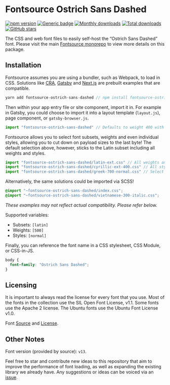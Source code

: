 # Fontsource Ostrich Sans Dashed

[![npm version](https://badge.fury.io/js/fontsource-ostrich-sans-dashed.svg)](https://www.npmjs.com/package/fontsource-ostrich-sans-dashed) [![Generic badge](https://img.shields.io/badge/fontsource-passing-brightgreen)](https://github.com/fontsource/fontsource) [![Monthly downloads](https://badgen.net/npm/dm/fontsource-ostrich-sans-dashed)](https://github.com/fontsource/fontsource) [![Total downloads](https://badgen.net/npm/dt/fontsource-ostrich-sans-dashed)](https://github.com/fontsource/fontsource) [![GitHub stars](https://img.shields.io/github/stars/fontsource/fontsource.svg?style=social&label=Star)](https://github.com/fontsource/fontsource/stargazers)

The CSS and web font files to easily self-host the “Ostrich Sans Dashed” font. Please visit the main [Fontsource monorepo](https://github.com/fontsource/fontsource) to view more details on this package.

## Installation

Fontsource assumes you are using a bundler, such as Webpack, to load in CSS. Solutions like [CRA](https://create-react-app.dev/), [Gatsby](https://www.gatsbyjs.org/) and [Next.js](https://nextjs.org/) are prebuilt examples that are compatible.

```javascript
yarn add fontsource-ostrich-sans-dashed // npm install fontsource-ostrich-sans-dashed
```

Then within your app entry file or site component, import it in. For example in Gatsby, you could choose to import it into a layout template (`layout.js`), page component, or `gatsby-browser.js`.

```javascript
import "fontsource-ostrich-sans-dashed" // Defaults to weight 400 with all styles included.
```

Fontsource allows you to select font subsets, weights and even individual styles, allowing you to cut down on payload sizes to the last byte! The default selection above, however, sticks to the Latin subset including all weights and styles.

```javascript
import "fontsource-ostrich-sans-dashed/latin-ext.css" // All weights and styles included.
import "fontsource-ostrich-sans-dashed/cyrillic-ext-400.css" // All styles included.
import "fontsource-ostrich-sans-dashed/greek-700-normal.css" // Select either normal or italic.
```

Alternatively, the same solutions could be imported via SCSS!

```scss
@import "~fontsource-ostrich-sans-dashed/index.css";
@import "~fontsource-ostrich-sans-dashed/vietnamese-300-italic.css";
```

_These examples may not reflect actual compatibility. Please refer below._

Supported variables:

- Subsets: `[latin]`
- Weights: `[500]`
- Styles: `[normal]`

Finally, you can reference the font name in a CSS stylesheet, CSS Module, or CSS-in-JS.

```css
body {
  font-family: "Ostrich Sans Dashed";
}
```

## Licensing

It is important to always read the license for every font that you use.
Most of the fonts in the collection use the SIL Open Font License, v1.1. Some fonts use the Apache 2 license. The Ubuntu fonts use the Ubuntu Font License v1.0.

Font [Source](https://github.com/theleagueof/ostrich-sans) and [License](https://github.com/theleagueof/ostrich-sans/blob/master/Open%20Font%20License.markdown).

## Other Notes

Font version (provided by source): `v13`.

Feel free to star and contribute new ideas to this repository that aim to improve the performance of font loading, as well as expanding the existing library we already have. Any suggestions or ideas can be voiced via an [issue](https://github.com/fontsource/fontsource/issues).
